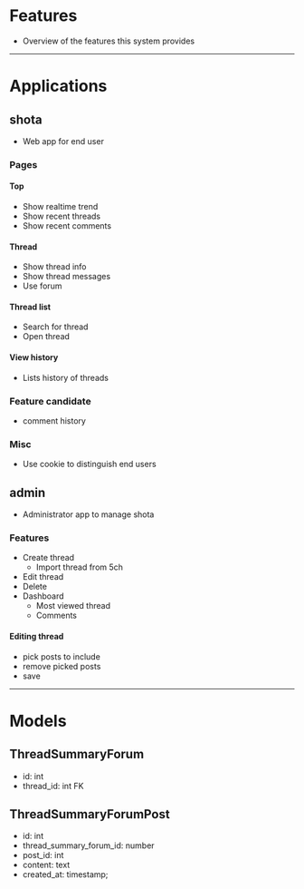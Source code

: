 # Features
- Overview of the features this system provides

---

# Applications

## shota
- Web app for end user

### Pages
#### Top
- Show realtime trend
- Show recent threads
- Show recent comments

#### Thread
- Show thread info
- Show thread messages
- Use forum

#### Thread list
- Search for thread
- Open thread

#### View history
- Lists history of threads

### Feature candidate
- comment history

### Misc
- Use cookie to distinguish end users


## admin
- Administrator app to manage shota

### Features
- Create thread
    - Import thread from 5ch
- Edit thread
- Delete
- Dashboard
    - Most viewed thread
    - Comments

#### Editing thread
- pick posts to include
- remove picked posts
- save

---

# Models
## ThreadSummaryForum
- id: int
- thread_id: int FK

## ThreadSummaryForumPost
- id: int
- thread_summary_forum_id: number
- post_id: int
- content: text
- created_at: timestamp;
